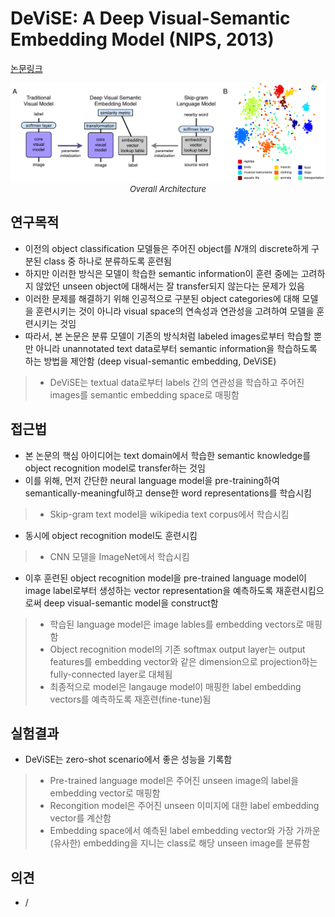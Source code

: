 # DeViSE: A Deep Visual-Semantic Embedding Model (NIPS, 2013)

[논문링크](https://proceedings.neurips.cc/paper_files/paper/2013/hash/7cce53cf90577442771720a370c3c723-Abstract.html)

<p align="center">
    <img width="800" alt='fig1' src="../img/frome2013devise.png?raw=true"></br>
    <em><font size=2>Overall Architecture</font></em>
</p>

## 연구목적
- 이전의 object classification 모델들은 주어진 object를 $N$개의 discrete하게 구분된 class 중 하나로 분류하도록 훈련됨
- 하지만 이러한 방식은 모델이 학습한 semantic information이 훈련 중에는 고려하지 않았던 unseen object에 대해서는 잘 transfer되지 않는다는 문제가 있음
- 이러한 문제를 해결하기 위해 인공적으로 구분된 object categories에 대해 모델을 훈련시키는 것이 아니라 visual space의 연속성과 연관성을 고려하여 모델을 훈련시키는 것임
- 따라서, 본 논문은 분류 모델이 기존의 방식처럼 labeled images로부터 학습할 뿐만 아니라 unannotated text data로부터 semantic information을 학습하도록 하는 방법을 제안함 (deep visual-semantic embedding, DeViSE)
> - DeViSE는 textual data로부터 labels 간의 연관성을 학습하고 주어진 images를 semantic embedding space로 매핑함

## 접근법
- 본 논문의 핵심 아이디어는 text domain에서 학습한 semantic knowledge를 object recognition model로 transfer하는 것임
- 이를 위해, 먼저 간단한 neural language model을 pre-training하여 semantically-meaningful하고 dense한 word representations를 학습시킴
> - Skip-gram text model을 wikipedia text corpus에서 학습시킴
- 동시에 object recognition model도 훈련시킴
> - CNN 모델을 ImageNet에서 학습시킴
- 이후 훈련된 object recognition model을 pre-trained language model이 image label로부터 생성하는 vector representation을 예측하도록 재훈련시킴으로써 deep visual-semantic model을 construct함
> - 학습된 language model은 image lables를 embedding vectors로 매핑함
> - Object recognition model의 기존 softmax output layer는 output features를 embedding vector와 같은 dimension으로 projection하는 fully-connected layer로 대체됨
> - 최종적으로 model은 langauge model이 매핑한 label embedding vectors를 예측하도록 재훈련(fine-tune)됨

## 실험결과
- DeViSE는 zero-shot scenario에서 좋은 성능을 기록함
> - Pre-trained language model은 주어진 unseen image의 label을 embedding vector로 매핑함
> - Recongition model은 주어진 unseen 이미지에 대한 label embedding vector를 계산함
> - Embedding space에서 예측된 label embedding vector와 가장 가까운(유사한) embedding을 지니는 class로 해당 unseen image를 분류함

## 의견
- / 